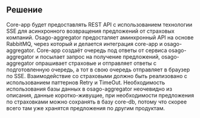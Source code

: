 ## Решение

Сore-app будет предоставлять REST API с использованием технологии SSE для асинхронного возвращения предложений от страховых компаний. Osago-aggregator предосталяет аминхронный API на основе RabbitMQ, через который и делается интеграция  сore-app и osago-aggregator. Сore-app создаёт очередь под ответы от сервиса osago-aggregator и посылает запрос на получение предложений, osago-aggregator опрашивает страховые и отправляет ответы с подготовленную очередь, а тот в свою очередь отправляет в браузер по SSE. Взаимодействие со страховыми должно быть реализовано с использованием паттернов Retry и TimeOut. Необходимость использования базы данных в osago-aggregator неочевидно из описания, данные коротко-живущие, при необходимости предложения по страховками можно сохранять в базу core-db, потому что скорее всего там уже хранятся предложения по другим продуктам.